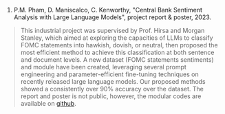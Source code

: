 1. P.M. Pham, D. Maniscalco, C. Kenworthy, "Central Bank Sentiment Analysis with Large Language Models", project report & poster, 2023.

> This industrial project was supervised by Prof. Hirsa and Morgan Stanley, which aimed at exploring the capacities of LLMs to classify 
FOMC statements into hawkish, dovish, or neutral, then proposed the most efficient method to achieve this classification at both sentence and document levels. A new dataset (FOMC statements sentiments) and module have been created, leveraging several prompt engineering and parameter-efficient fine-tuning techniques on recently released large language models. Our proposed methods showed a consistently over 90% accuracy over the dataset. The report and poster is not public, however, the modular codes are available on [github](https://github.com/maiphuongpham/FOMCSentiments).